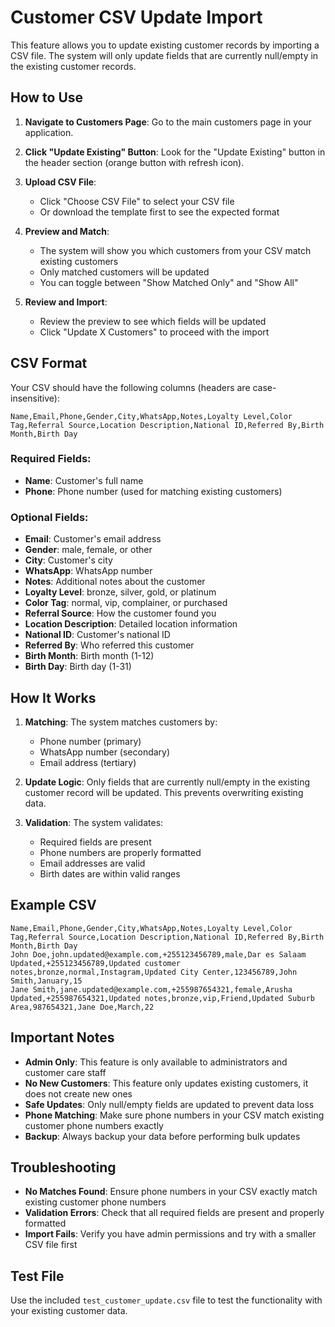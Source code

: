 # Customer CSV Update Import

This feature allows you to update existing customer records by importing a CSV file. The system will only update fields that are currently null/empty in the existing customer records.

## How to Use

1. **Navigate to Customers Page**: Go to the main customers page in your application.

2. **Click "Update Existing" Button**: Look for the "Update Existing" button in the header section (orange button with refresh icon).

3. **Upload CSV File**: 
   - Click "Choose CSV File" to select your CSV file
   - Or download the template first to see the expected format

4. **Preview and Match**: 
   - The system will show you which customers from your CSV match existing customers
   - Only matched customers will be updated
   - You can toggle between "Show Matched Only" and "Show All"

5. **Review and Import**: 
   - Review the preview to see which fields will be updated
   - Click "Update X Customers" to proceed with the import

## CSV Format

Your CSV should have the following columns (headers are case-insensitive):

```
Name,Email,Phone,Gender,City,WhatsApp,Notes,Loyalty Level,Color Tag,Referral Source,Location Description,National ID,Referred By,Birth Month,Birth Day
```

### Required Fields:
- **Name**: Customer's full name
- **Phone**: Phone number (used for matching existing customers)

### Optional Fields:
- **Email**: Customer's email address
- **Gender**: male, female, or other
- **City**: Customer's city
- **WhatsApp**: WhatsApp number
- **Notes**: Additional notes about the customer
- **Loyalty Level**: bronze, silver, gold, or platinum
- **Color Tag**: normal, vip, complainer, or purchased
- **Referral Source**: How the customer found you
- **Location Description**: Detailed location information
- **National ID**: Customer's national ID
- **Referred By**: Who referred this customer
- **Birth Month**: Birth month (1-12)
- **Birth Day**: Birth day (1-31)

## How It Works

1. **Matching**: The system matches customers by:
   - Phone number (primary)
   - WhatsApp number (secondary)
   - Email address (tertiary)

2. **Update Logic**: Only fields that are currently null/empty in the existing customer record will be updated. This prevents overwriting existing data.

3. **Validation**: The system validates:
   - Required fields are present
   - Phone numbers are properly formatted
   - Email addresses are valid
   - Birth dates are within valid ranges

## Example CSV

```csv
Name,Email,Phone,Gender,City,WhatsApp,Notes,Loyalty Level,Color Tag,Referral Source,Location Description,National ID,Referred By,Birth Month,Birth Day
John Doe,john.updated@example.com,+255123456789,male,Dar es Salaam Updated,+255123456789,Updated customer notes,bronze,normal,Instagram,Updated City Center,123456789,John Smith,January,15
Jane Smith,jane.updated@example.com,+255987654321,female,Arusha Updated,+255987654321,Updated notes,bronze,vip,Friend,Updated Suburb Area,987654321,Jane Doe,March,22
```

## Important Notes

- **Admin Only**: This feature is only available to administrators and customer care staff
- **No New Customers**: This feature only updates existing customers, it does not create new ones
- **Safe Updates**: Only null/empty fields are updated to prevent data loss
- **Phone Matching**: Make sure phone numbers in your CSV match existing customer phone numbers exactly
- **Backup**: Always backup your data before performing bulk updates

## Troubleshooting

- **No Matches Found**: Ensure phone numbers in your CSV exactly match existing customer phone numbers
- **Validation Errors**: Check that all required fields are present and properly formatted
- **Import Fails**: Verify you have admin permissions and try with a smaller CSV file first

## Test File

Use the included `test_customer_update.csv` file to test the functionality with your existing customer data. 